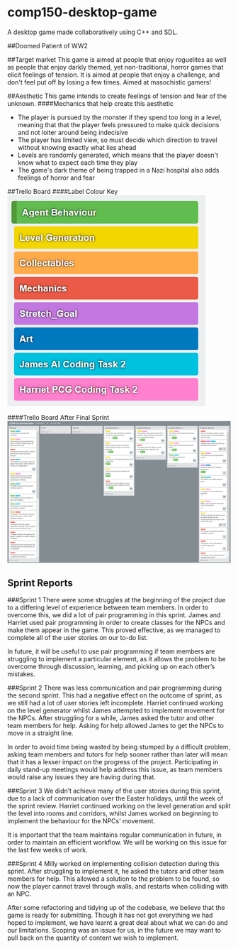 # comp150-desktop-game
A desktop game made collaboratively using C++ and SDL.

##Doomed Patient of WW2

##Target market
This game is aimed at people that enjoy roguelites as well as people that enjoy darkly themed, yet non-traditional, horror games that elicit feelings of tension.
It is aimed at people that enjoy a challenge, and don't feel put off by losing a few times. 
Aimed at masochistic gamers!

##Aesthetic
This game intends to create feelings of tension and fear of the unknown.
####Mechanics that help create this aesthetic
* The player is pursued by the monster if they spend too long in a level, meaning that that the player feels pressured to make quick decisions and not loiter around being indecisive
* The player has limited view, so must decide which direction to travel without knowing exactly what lies ahead
* Levels are randomly generated, which means that the player doesn't know what to expect each time they play
* The game's dark theme of being trapped in a Nazi hospital also adds feelings of horror and fear

##Trello Board
####Label Colour Key
![Labels](https://github.com/NecroReindeer/comp150-desktop-game/blob/master/Trello/Labels.png)

####Trello Board After Final Sprint
![Trello](https://github.com/NecroReindeer/comp150-desktop-game/blob/master/Trello/Trello%20Sprints.png)

## Sprint Reports

###Sprint 1
There were some struggles at the beginning of the project due to a differing level of experience between team members. In order to overcome this, we did a lot of pair programming in this sprint. 
James and Harriet used pair programming in order to create classes for the NPCs and make them appear in the game. This proved effective, as we managed to complete all of the user stories on our to-do list.

In future, it will be useful to use pair programming if team members are struggling to implement a particular element, as it allows the problem to be overcome through discussion, learning, and picking up on each other’s mistakes.

###Sprint 2
There was less communication and pair programming during the second sprint. This had a negative effect on the outcome of sprint, as we still had a lot of user stories left incomplete.
Harriet continued working on the level generator whilst James attempted to implement movement for the NPCs. 
After struggling for a while, James asked the tutor and other team members for help. Asking for help allowed James to get the NPCs to move in a straight line.

In order to avoid time being wasted by being stumped by a difficult problem, asking team members and tutors for help sooner rather than later will mean that it has a lesser impact on the progress of the project. Participating in daily stand-up meetings would help address this issue, as team members would raise any issues they are having during that.

###Sprint 3
We didn’t achieve many of the user stories during this sprint, due to a lack of communication over the Easter holidays, until the week of the sprint review.
Harriet continued working on the level generation and split the level into rooms and corridors, whilst James worked on beginning to implement the behaviour for the NPCs’ movement.

It is important that the team maintains regular communication in future, in order to maintain an efficient workflow. We will be working on this issue for the last few weeks of work.


###Sprint 4
Milly worked on implementing collision detection during this sprint. After struggling to implement it, he asked the tutors and other team members for help. This allowed a solution to the problem to be found, so now the player cannot travel through walls, and restarts when colliding with an NPC.

After some refactoring and tidying up of the codebase, we believe that the game is ready for submitting. Though it has not got everything we had hoped to implement, we have learnt a great deal about what we can do and our limitations. Scoping was an issue for us, in the future we may want to pull back on the quantity of content we wish to implement.  

